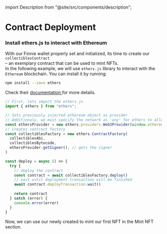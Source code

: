 import Description from "@site/src/components/description";

# Contract Deployment

<Description
  text="How to deploy a new contract using ethers.js"
/>

### Install ethers.js to interact with Ethereum

With our Finnie wallet properly set and initialized, its time to create our `collectiblesContract`   
&#8211; an exemplary contract that can be used to mint NFTs.  
In the following example, we will use `ethers.js`  library to interact with the `Ethereum` blockchain. You can install it by running:

```bash
npm install --save ethers
```

Check their [documentation ](https://docs.ethers.io/v5/getting-started/)for more details.

```javascript
// First, lets import the ethers.js
import { ethers } from "ethers";

// Sets previously injected ethereum object as provider
// Additionaly, we must specify the network as 'any' for ethers to allow network changes
const ethersProvider = new ethers.providers.Web3Provider(window.ethereum, 'any')
// creates contract factory
const collectiblesFactory = new ethers.ContractFactory(
  collectiblesAbi,
  collectiblesBytecode,
  ethersProvider.getSigner(), // gets the signer
)

const deploy = async () => {
  try {
    // deploy the contract
    const contract = await collectiblesFactory.deploy()
    // wait until deployment transaction will be finished
    await contract.deployTransaction.wait()
    
    return contract
  } catch (error) {
    console.error(error)
  }
}
```

Now, we can use our newly created to mint our first NFT in the Mint NFT section.
